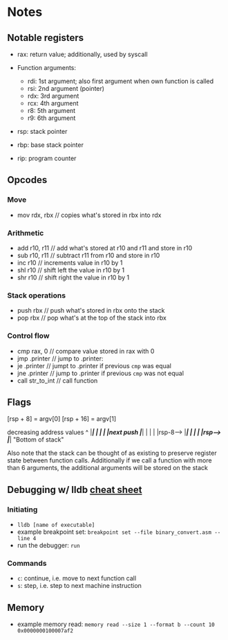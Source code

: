 # Notes

## Notable registers
* rax: return value; additionally, used by syscall 

* Function arguments: 
	* rdi: 1st argument; also first argument when own function is called
	* rsi: 2nd argument (pointer)
	* rdx: 3rd argument 
	* rcx: 4th argument 
	* r8:  5th argument 
	* r9:  6th argument 

* rsp: stack pointer
* rbp: base stack pointer 
* rip: program counter

## Opcodes
### Move
* mov rdx, rbx // copies what's stored in rbx into rdx 

### Arithmetic
* add r10, r11 // add what's stored at r10 and r11 and store in r10
* sub r10, r11 // subtract r11 from r10 and store in r10 
* inc r10      // increments value in r10 by 1
* shl r10      // shift left the value in r10 by 1
* shr r10      // shift right the value in r10 by 1 

### Stack operations 
* push rbx // push what's stored in rbx onto the stack
* pop rbx  // pop what's at the top of the stack into rbx 

### Control flow
* cmp rax, 0 // compare value stored in rax with 0 
* jmp .printer // jump to .printer:
* je .printer // jumpt to .printer if previous `cmp` was equal
* jne .printer // jump to .printer if previous `cmp` was not equal
* call str_to_int // call function 

## Flags 
[rsp + 8]  = argv[0]
[rsp + 16] = argv[1]

decreasing address values
^           |_______|
|           |       |
|next push  |_______| 
|           |       |
|rsp-8-->   |_______|
|           |       |
|rsp-->     |_______|
             "Bottom of stack"

Also note that the stack can be thought of as existing to preserve 
register state between function calls. Additionally if we call a function 
with more than 6 arguments, the additional arguments will be stored on 
the stack

## Debugging w/ lldb [cheat sheet](https://www.nesono.com/sites/default/files/lldb%20cheat%20sheet.pdf)
### Initiating 
* `lldb [name of executable]`
* example breakpoint set: `breakpoint set --file binary_convert.asm --line 4`
* run the debugger: `run`

### Commands 
* `c`: continue, i.e. move to next function call 
* `s`: step, i.e. step to next machine instruction 

## Memory 
* example memory read: `memory read --size 1 --format b --count 10 0x0000000100007af2`



